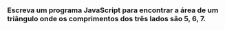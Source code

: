  ### Escreva um programa JavaScript para encontrar a área de um triângulo onde os comprimentos dos três lados são 5, 6, 7.